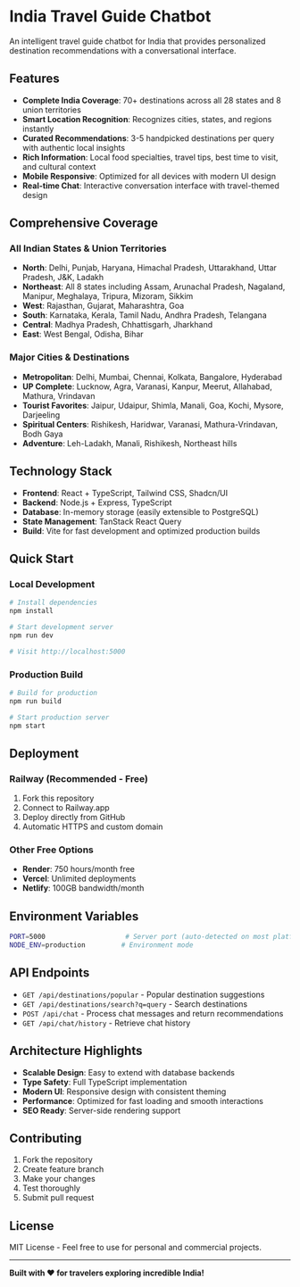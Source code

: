# India Travel Guide Chatbot

An intelligent travel guide chatbot for India that provides personalized destination recommendations with a conversational interface.

## Features

- **Complete India Coverage**: 70+ destinations across all 28 states and 8 union territories
- **Smart Location Recognition**: Recognizes cities, states, and regions instantly
- **Curated Recommendations**: 3-5 handpicked destinations per query with authentic local insights
- **Rich Information**: Local food specialties, travel tips, best time to visit, and cultural context
- **Mobile Responsive**: Optimized for all devices with modern UI design
- **Real-time Chat**: Interactive conversation interface with travel-themed design

## Comprehensive Coverage

### All Indian States & Union Territories
- **North**: Delhi, Punjab, Haryana, Himachal Pradesh, Uttarakhand, Uttar Pradesh, J&K, Ladakh
- **Northeast**: All 8 states including Assam, Arunachal Pradesh, Nagaland, Manipur, Meghalaya, Tripura, Mizoram, Sikkim
- **West**: Rajasthan, Gujarat, Maharashtra, Goa
- **South**: Karnataka, Kerala, Tamil Nadu, Andhra Pradesh, Telangana
- **Central**: Madhya Pradesh, Chhattisgarh, Jharkhand
- **East**: West Bengal, Odisha, Bihar

### Major Cities & Destinations
- **Metropolitan**: Delhi, Mumbai, Chennai, Kolkata, Bangalore, Hyderabad
- **UP Complete**: Lucknow, Agra, Varanasi, Kanpur, Meerut, Allahabad, Mathura, Vrindavan
- **Tourist Favorites**: Jaipur, Udaipur, Shimla, Manali, Goa, Kochi, Mysore, Darjeeling
- **Spiritual Centers**: Rishikesh, Haridwar, Varanasi, Mathura-Vrindavan, Bodh Gaya
- **Adventure**: Leh-Ladakh, Manali, Rishikesh, Northeast hills

## Technology Stack

- **Frontend**: React + TypeScript, Tailwind CSS, Shadcn/UI
- **Backend**: Node.js + Express, TypeScript
- **Database**: In-memory storage (easily extensible to PostgreSQL)
- **State Management**: TanStack React Query
- **Build**: Vite for fast development and optimized production builds

## Quick Start

### Local Development
```bash
# Install dependencies
npm install

# Start development server
npm run dev

# Visit http://localhost:5000
```

### Production Build
```bash
# Build for production
npm run build

# Start production server
npm start
```

## Deployment

### Railway (Recommended - Free)
1. Fork this repository
2. Connect to Railway.app
3. Deploy directly from GitHub
4. Automatic HTTPS and custom domain

### Other Free Options
- **Render**: 750 hours/month free
- **Vercel**: Unlimited deployments
- **Netlify**: 100GB bandwidth/month

## Environment Variables

```bash
PORT=5000                    # Server port (auto-detected on most platforms)
NODE_ENV=production         # Environment mode
```

## API Endpoints

- `GET /api/destinations/popular` - Popular destination suggestions
- `GET /api/destinations/search?q=query` - Search destinations
- `POST /api/chat` - Process chat messages and return recommendations
- `GET /api/chat/history` - Retrieve chat history

## Architecture Highlights

- **Scalable Design**: Easy to extend with database backends
- **Type Safety**: Full TypeScript implementation
- **Modern UI**: Responsive design with consistent theming
- **Performance**: Optimized for fast loading and smooth interactions
- **SEO Ready**: Server-side rendering support

## Contributing

1. Fork the repository
2. Create feature branch
3. Make your changes
4. Test thoroughly
5. Submit pull request

## License

MIT License - Feel free to use for personal and commercial projects.

---

**Built with ❤️ for travelers exploring incredible India!**